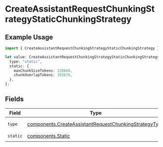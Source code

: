 # CreateAssistantRequestChunkingStrategyStaticChunkingStrategy

## Example Usage

```typescript
import { CreateAssistantRequestChunkingStrategyStaticChunkingStrategy } from "argot-open-ai/models/components";

let value: CreateAssistantRequestChunkingStrategyStaticChunkingStrategy = {
  type: "static",
  static: {
    maxChunkSizeTokens: 128860,
    chunkOverlapTokens: 392676,
  },
};
```

## Fields

| Field                                                                                                                          | Type                                                                                                                           | Required                                                                                                                       | Description                                                                                                                    |
| ------------------------------------------------------------------------------------------------------------------------------ | ------------------------------------------------------------------------------------------------------------------------------ | ------------------------------------------------------------------------------------------------------------------------------ | ------------------------------------------------------------------------------------------------------------------------------ |
| `type`                                                                                                                         | [components.CreateAssistantRequestChunkingStrategyType](../../models/components/createassistantrequestchunkingstrategytype.md) | :heavy_check_mark:                                                                                                             | Always `static`.                                                                                                               |
| `static`                                                                                                                       | [components.Static](../../models/components/static.md)                                                                         | :heavy_check_mark:                                                                                                             | N/A                                                                                                                            |